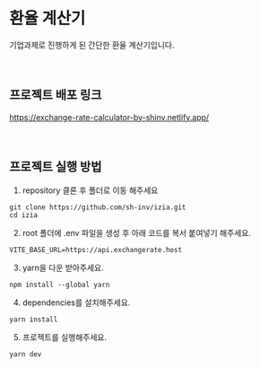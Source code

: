 # 환율 계산기

기업과제로 진행하게 된 간단한 환율 계산기입니다.
</br>
</br>
</br>

## 프로젝트 배포 링크

https://exchange-rate-calculator-by-shinv.netlify.app/
</br>
</br>
</br>

## 프로젝트 실행 방법

1. repository 클론 후 폴더로 이동 해주세요

```
git clone https://github.com/sh-inv/izia.git
cd izia
```

2. root 폴더에 .env 파일을 생성 후 아래 코드를 복서 붙여넣기 해주세요.

```
VITE_BASE_URL=https://api.exchangerate.host
```

3. yarn을 다운 받아주세요.

```
npm install --global yarn
```

4. dependencies를 설치해주세요.

```
yarn install
```

5. 프로젝트를 실행해주세요.

```
yarn dev
```
